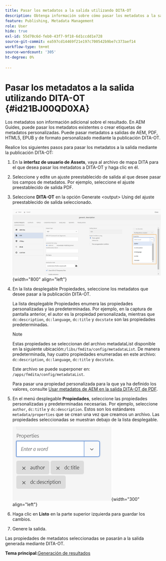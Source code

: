 ```yaml
---
title: Pasar los metadatos a la salida utilizando DITA-OT
description: Obtenga información sobre cómo pasar los metadatos a la salida mediante la publicación DITA-OT en AEM Guides.
feature: Publishing, Metadata Management
role: User
hide: true
exl-id: 55d70c6d-feb0-43f7-9f18-6d1ccdd1e728
source-git-commit: ea597cd14469f21e197c700542b9be7c373aef14
workflow-type: tm+mt
source-wordcount: '305'
ht-degree: 0%

---
```


# Pasar los metadatos a la salida utilizando DITA-OT {#id21BJ00QD0XA}

Los metadatos son información adicional sobre el resultado. En AEM Guides, puede pasar los metadatos existentes o crear etiquetas de metadatos personalizadas. Puede pasar metadatos a salidas de AEM, PDF, HTML5, EPUB y de formato personalizado mediante la publicación DITA-OT.

Realice los siguientes pasos para pasar los metadatos a la salida mediante la publicación DITA-OT:

1. En la **interfaz de usuario de Assets**, vaya al archivo de mapa DITA para el que desea pasar los metadatos a DITA-OT y haga clic en él.
1. Seleccione y edite un ajuste preestablecido de salida al que desee pasar los campos de metadatos. Por ejemplo, seleccione el ajuste preestablecido de salida PDF.
1. Seleccione **DITA-OT** en la opción Generate &lt;output\> Using del ajuste preestablecido de salida seleccionado.

   ![](images/custom-meta-data-output-preset.png){width="800" align="left"}

1. En la lista desplegable Propiedades, seleccione los metadatos que desee pasar a la publicación DITA-OT.

   La lista desplegable Propiedades enumera las propiedades personalizadas y las predeterminadas. Por ejemplo, en la captura de pantalla anterior, el autor es la propiedad personalizada, mientras que `dc:description`, `dc:language`, `dc:title` y `docstate` son las propiedades predeterminadas.

   >[!NOTE]
   >
   > Estas propiedades se seleccionan del archivo metadataList disponible en la siguiente ubicación:`/libs/fmdita/config/metadataList`. De manera predeterminada, hay cuatro propiedades enumeradas en este archivo: `dc:description`, `dc:language`, `dc:title` y `docstate`.

   Este archivo se puede superponer en: `/apps/fmdita/config/metadataList`.

   Para pasar una propiedad personalizada para la que ya ha definido los valores, consulte [Usar metadatos de AEM en la salida DITA-OT de PDF](https://experienceleaguecommunities.adobe.com/t5/xml-documentation-discussions/use-aem-metadata-in-dita-ot-pdf-output/td-p/411880).

1. En el menú desplegable **Propiedades**, seleccione las propiedades personalizadas y predeterminadas necesarias. Por ejemplo, seleccione `author`, `dc:title` y `dc:description`. Estos son los estándares `metadata/properties` que se crean una vez que creamos un archivo. Las propiedades seleccionadas se muestran debajo de la lista desplegable.

   ![](images/selected-metadata-properties.png){width="300" align="left"}

1. Haga clic en **Listo** en la parte superior izquierda para guardar los cambios.
1. Genere la salida.

Las propiedades de metadatos seleccionadas se pasarán a la salida generada mediante DITA-OT.

**Tema principal:**&#x200B;[ Generación de resultados](generate-output.md)
